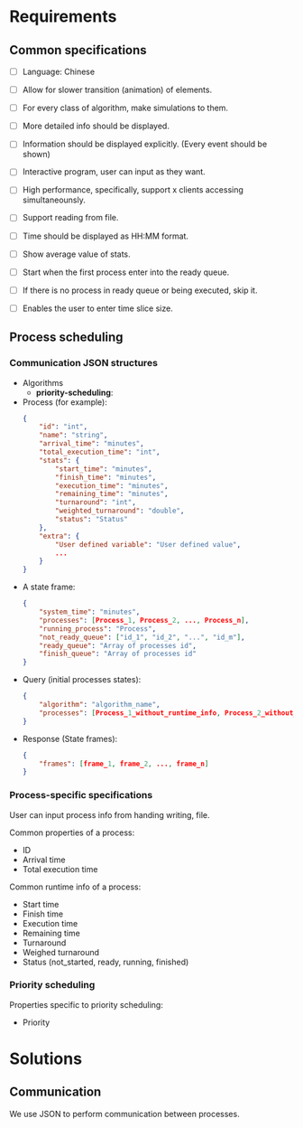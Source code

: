 # Requirements

## Common specifications

- [ ] Language: Chinese
- [ ] Allow for slower transition (animation) of elements.
- [ ] For every class of algorithm, make simulations to them.
- [ ] More detailed info should be displayed.
- [ ] Information should be displayed explicitly. (Every event should be shown)
- [ ] Interactive program, user can input as they want.
- [ ] High performance, specifically, support x clients accessing simultaneounsly.
- [ ] Support reading from file.
- [ ] Time should be displayed as HH:MM format.
- [ ] Show average value of stats.
- [ ] Start when the first process enter into the ready queue.
- [ ] If there is no process in ready queue or being executed, skip it.  
- [ ] Enables the user to enter time slice size.


## Process scheduling

### Communication JSON structures

- Algorithms
    - **priority-scheduling**: 
- Process (for example):
    ```json
    {
        "id": "int",
        "name": "string",
        "arrival_time": "minutes",
        "total_execution_time": "int",
        "stats": {
            "start_time": "minutes",
            "finish_time": "minutes",
            "execution_time": "minutes",
            "remaining_time": "minutes",
            "turnaround": "int",
            "weighted_turnaround": "double",
            "status": "Status"
        },
        "extra": {
            "User defined variable": "User defined value",
            ...
        }
    }
    ```
- A state frame:
    ```json
    {
        "system_time": "minutes",
        "processes": [Process_1, Process_2, ..., Process_n],
        "running_process": "Process",
        "not_ready_queue": ["id_1", "id_2", "...", "id_m"],
        "ready_queue": "Array of processes id",
        "finish_queue": "Array of processes id"
    }
    ```
- Query (initial processes states):
    ```json
    {
        "algorithm": "algorithm_name",
        "processes": [Process_1_without_runtime_info, Process_2_without_runtime_info, ..., Process_n_without_runtime_info]
    }
    ```
- Response (State frames):
    ```json
    {
        "frames": [frame_1, frame_2, ..., frame_n]
    }
    ```

### Process-specific specifications

User can input process info from handing writing, file.

Common properties of a process:
- ID
- Arrival time
- Total execution time

Common runtime info of a process:
- Start time
- Finish time
- Execution time
- Remaining time
- Turnaround
- Weighed turnaround
- Status (not_started, ready, running, finished)

### Priority scheduling

Properties specific to priority scheduling:
- Priority


# Solutions

## Communication

We use JSON to perform communication between processes.
